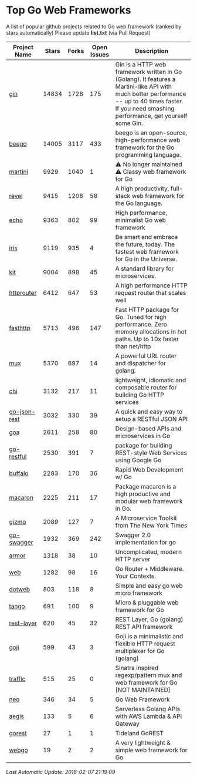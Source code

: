 # Top Go Web Frameworks
A list of popular github projects related to Go web framework (ranked by stars automatically)
Please update **list.txt** (via Pull Request)

| Project Name | Stars | Forks | Open Issues | Description |
| ------------ | ----- | ----- | ----------- | ----------- |
| [gin](https://github.com/gin-gonic/gin) | 14834 | 1728 | 175 | Gin is a HTTP web framework written in Go (Golang). It features a Martini-like API with much better performance -- up to 40 times faster. If you need smashing performance, get yourself some Gin. |
| [beego](https://github.com/astaxie/beego) | 14005 | 3117 | 433 | beego is an open-source, high-performance web framework for the Go programming language. |
| [martini](https://github.com/go-martini/martini) | 9929 | 1040 | 1 | ⚠️ No longer maintained ⚠️  Classy web framework for Go |
| [revel](https://github.com/revel/revel) | 9415 | 1208 | 58 | A high productivity, full-stack web framework for the Go language. |
| [echo](https://github.com/labstack/echo) | 9363 | 802 | 99 | High performance, minimalist Go web framework |
| [iris](https://github.com/kataras/iris) | 9119 | 935 | 4 | Be smart and embrace the future, today. The fastest web framework for Go in the Universe. |
| [kit](https://github.com/go-kit/kit) | 9004 | 898 | 45 | A standard library for microservices. |
| [httprouter](https://github.com/julienschmidt/httprouter) | 6412 | 647 | 53 | A high performance HTTP request router that scales well |
| [fasthttp](https://github.com/valyala/fasthttp) | 5713 | 496 | 147 | Fast HTTP package for Go. Tuned for high performance. Zero memory allocations in hot paths. Up to 10x faster than net/http |
| [mux](https://github.com/gorilla/mux) | 5370 | 697 | 14 | A powerful URL router and dispatcher for golang. |
| [chi](https://github.com/go-chi/chi) | 3132 | 217 | 11 | lightweight, idiomatic and composable router for building Go HTTP services |
| [go-json-rest](https://github.com/ant0ine/go-json-rest) | 3032 | 330 | 39 | A quick and easy way to setup a RESTful JSON API |
| [goa](https://github.com/goadesign/goa) | 2611 | 258 | 80 | Design-based APIs and microservices in Go |
| [go-restful](https://github.com/emicklei/go-restful) | 2530 | 391 | 7 | package for building REST-style Web Services using Google Go |
| [buffalo](https://github.com/gobuffalo/buffalo) | 2283 | 170 | 36 | Rapid Web Development w/ Go |
| [macaron](https://github.com/go-macaron/macaron) | 2225 | 211 | 17 | Package macaron is a high productive and modular web framework in Go. |
| [gizmo](https://github.com/NYTimes/gizmo) | 2089 | 127 | 7 | A Microservice Toolkit from The New York Times |
| [go-swagger](https://github.com/go-swagger/go-swagger) | 1932 | 369 | 242 | Swagger 2.0 implementation for go |
| [armor](https://github.com/labstack/armor) | 1318 | 38 | 10 | Uncomplicated, modern HTTP server |
| [web](https://github.com/gocraft/web) | 1282 | 98 | 16 | Go Router + Middleware. Your Contexts. |
| [dotweb](https://github.com/devfeel/dotweb) | 803 | 118 | 8 | Simple and easy go web micro framework |
| [tango](https://github.com/lunny/tango) | 691 | 100 | 9 | Micro & pluggable web framework for Go |
| [rest-layer](https://github.com/rs/rest-layer) | 620 | 45 | 32 | REST Layer, Go (golang) REST API framework |
| [goji](https://github.com/goji/goji) | 599 | 43 | 3 | Goji is a minimalistic and flexible HTTP request multiplexer for Go (golang) |
| [traffic](https://github.com/pilu/traffic) | 515 | 25 | 0 | Sinatra inspired regexp/pattern mux and web framework for Go [NOT MAINTAINED] |
| [neo](https://github.com/ivpusic/neo) | 346 | 34 | 5 | Go Web Framework |
| [aegis](https://github.com/tmaiaroto/aegis) | 133 | 5 | 6 | Serverless Golang APIs with AWS Lambda & API Gateway |
| [gorest](https://github.com/tideland/gorest) | 27 | 1 | 1 | Tideland GoREST |
| [webgo](https://github.com/bnkamalesh/webgo) | 19 | 2 | 2 | A very lightweight & simple web framework for Go |

*Last Automatic Update: 2018-02-07 21:19:09*